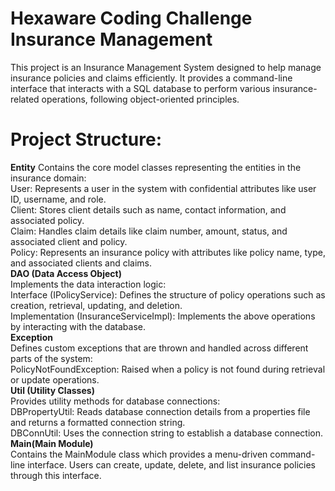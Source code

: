 # Hexaware Coding Challenge Insurance Management

This project is an Insurance Management System designed to help manage insurance policies and claims efficiently. It provides a command-line interface that interacts with a SQL database to perform various insurance-related operations, following object-oriented principles.

# Project Structure:
**Entity**
Contains the core model classes representing the entities in the insurance domain: <br>
User: Represents a user in the system with confidential attributes like user ID, username, and role.<br>
Client: Stores client details such as name, contact information, and associated policy.<br>
Claim: Handles claim details like claim number, amount, status, and associated client and policy.<br>
Policy: Represents an insurance policy with attributes like policy name, type, and associated clients and claims.<br>
**DAO (Data Access Object)** <br>
Implements the data interaction logic:<br>
Interface (IPolicyService): Defines the structure of policy operations such as creation, retrieval, updating, and deletion.<br>
Implementation (InsuranceServiceImpl): Implements the above operations by interacting with the database.<br>
**Exception**<br>
Defines custom exceptions that are thrown and handled across different parts of the system:<br>
PolicyNotFoundException: Raised when a policy is not found during retrieval or update operations.<br>
**Util (Utility Classes)** <br>
Provides utility methods for database connections:<br>
DBPropertyUtil: Reads database connection details from a properties file and returns a formatted connection string.<br>
DBConnUtil: Uses the connection string to establish a database connection.<br>
**Main(Main Module)** <br>
Contains the MainModule class which provides a menu-driven command-line interface. Users can create, update, delete, and list insurance policies through this interface.<br>
